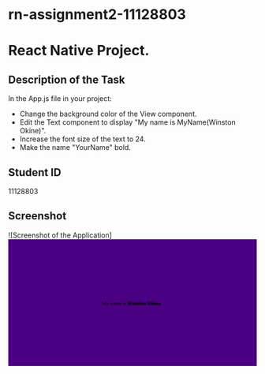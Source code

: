 # rn-assignment2-11128803

# React Native Project.

## Description of the Task
In the App.js file in your project:
- Change the background color of the View component.
- Edit the Text component to display "My name is MyName(Winston Okine)".
- Increase the font size of the text to 24.
- Make the name "YourName" bold.

## Student ID
11128803

## Screenshot
![Screenshot of the Application]
![Screenshot](<Myscreenshot.jpg>)
